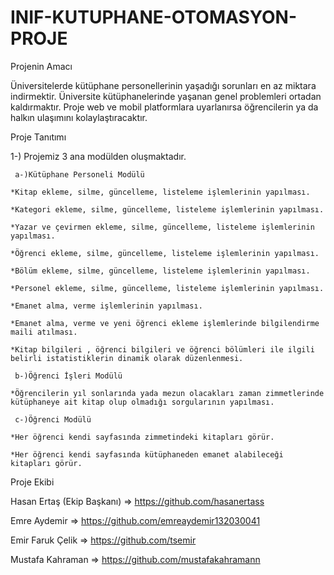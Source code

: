 # INIF-KUTUPHANE-OTOMASYON-PROJE

Projenin Amacı 

Üniversitelerde kütüphane personellerinin yaşadığı sorunları en az miktara indirmektir.
Üniversite kütüphanelerinde yaşanan genel problemleri ortadan kaldırmaktır.
Proje web ve mobil platformlara uyarlanırsa öğrencilerin ya da halkın ulaşımını kolaylaştıracaktır.

Proje Tanıtımı 

1-) Projemiz 3 ana modülden oluşmaktadır.

     a-)Kütüphane Personeli Modülü 

	*Kitap ekleme, silme, güncelleme, listeleme işlemlerinin yapılması.

	*Kategori ekleme, silme, güncelleme, listeleme işlemlerinin yapılması.

	*Yazar ve çevirmen ekleme, silme, güncelleme, listeleme işlemlerinin yapılması.

	*Öğrenci ekleme, silme, güncelleme, listeleme işlemlerinin yapılması.

	*Bölüm ekleme, silme, güncelleme, listeleme işlemlerinin yapılması.

	*Personel ekleme, silme, güncelleme, listeleme işlemlerinin yapılması.

	*Emanet alma, verme işlemlerinin yapılması.

	*Emanet alma, verme ve yeni öğrenci ekleme işlemlerinde bilgilendirme maili atılması.

	*Kitap bilgileri , öğrenci bilgileri ve öğrenci bölümleri ile ilgili belirli istatistiklerin dinamik olarak düzenlenmesi.

     b-)Öğrenci İşleri Modülü

	*Öğrencilerin yıl sonlarında yada mezun olacakları zaman zimmetlerinde kütüphaneye ait kitap olup olmadığı sorgularının yapılması.

     c-)Öğrenci Modülü 

	*Her öğrenci kendi sayfasında zimmetindeki kitapları görür.

	*Her öğrenci kendi sayfasında kütüphaneden emanet alabileceği kitapları görür.

Proje Ekibi

Hasan Ertaş (Ekip Başkanı) => https://github.com/hasanertass

Emre Aydemir =>  https://github.com/emreaydemir132030041

Emir Faruk Çelik =>  https://github.com/tsemir

Mustafa Kahraman =>  https://github.com/mustafakahramann


